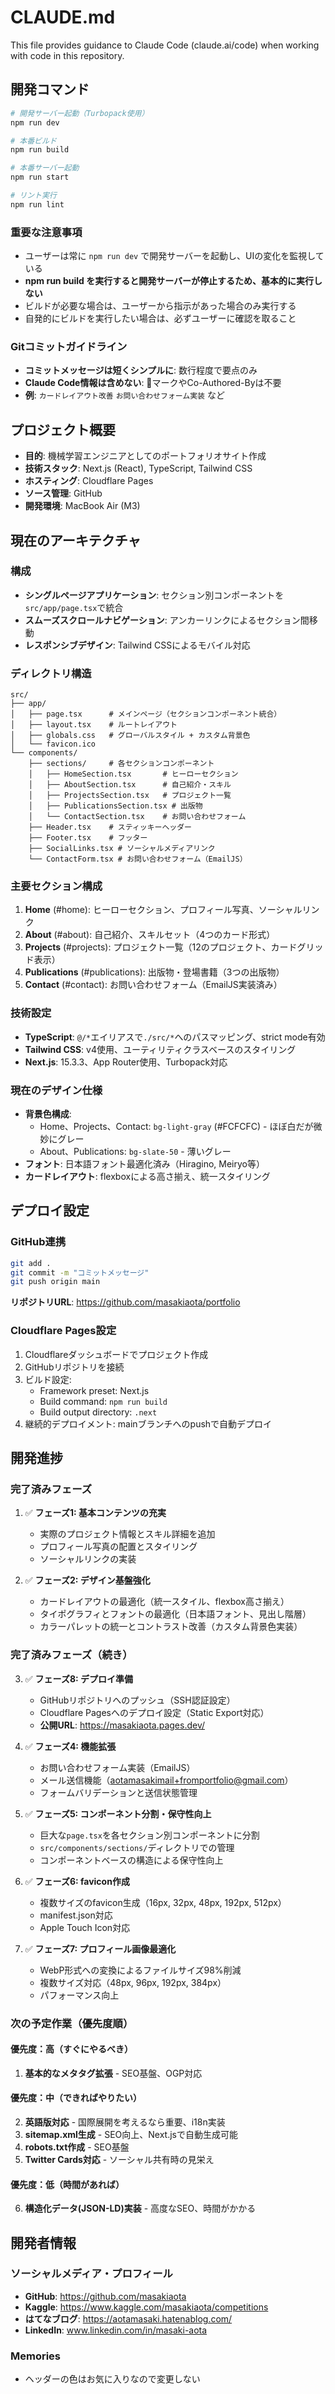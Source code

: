 # CLAUDE.md

This file provides guidance to Claude Code (claude.ai/code) when working with code in this repository.

## 開発コマンド

```bash
# 開発サーバー起動（Turbopack使用）
npm run dev

# 本番ビルド
npm run build

# 本番サーバー起動
npm run start

# リント実行
npm run lint
```

### 重要な注意事項
- ユーザーは常に `npm run dev` で開発サーバーを起動し、UIの変化を監視している
- **npm run build を実行すると開発サーバーが停止するため、基本的に実行しない**
- ビルドが必要な場合は、ユーザーから指示があった場合のみ実行する
- 自発的にビルドを実行したい場合は、必ずユーザーに確認を取ること

### Gitコミットガイドライン
- **コミットメッセージは短くシンプルに**: 数行程度で要点のみ
- **Claude Code情報は含めない**: 🤖マークやCo-Authored-Byは不要
- **例**: `カードレイアウト改善` `お問い合わせフォーム実装` など

## プロジェクト概要

- **目的**: 機械学習エンジニアとしてのポートフォリオサイト作成
- **技術スタック**: Next.js (React), TypeScript, Tailwind CSS
- **ホスティング**: Cloudflare Pages
- **ソース管理**: GitHub
- **開発環境**: MacBook Air (M3)

## 現在のアーキテクチャ

### 構成
- **シングルページアプリケーション**: セクション別コンポーネントを`src/app/page.tsx`で統合
- **スムーズスクロールナビゲーション**: アンカーリンクによるセクション間移動
- **レスポンシブデザイン**: Tailwind CSSによるモバイル対応

### ディレクトリ構造
```
src/
├── app/
│   ├── page.tsx      # メインページ（セクションコンポーネント統合）
│   ├── layout.tsx    # ルートレイアウト
│   ├── globals.css   # グローバルスタイル + カスタム背景色
│   └── favicon.ico
└── components/
    ├── sections/     # 各セクションコンポーネント
    │   ├── HomeSection.tsx       # ヒーローセクション
    │   ├── AboutSection.tsx      # 自己紹介・スキル
    │   ├── ProjectsSection.tsx   # プロジェクト一覧
    │   ├── PublicationsSection.tsx # 出版物
    │   └── ContactSection.tsx    # お問い合わせフォーム
    ├── Header.tsx    # スティッキーヘッダー
    ├── Footer.tsx    # フッター
    ├── SocialLinks.tsx # ソーシャルメディアリンク
    └── ContactForm.tsx # お問い合わせフォーム（EmailJS）
```

### 主要セクション構成
1. **Home** (#home): ヒーローセクション、プロフィール写真、ソーシャルリンク
2. **About** (#about): 自己紹介、スキルセット（4つのカード形式）
3. **Projects** (#projects): プロジェクト一覧（12のプロジェクト、カードグリッド表示）
4. **Publications** (#publications): 出版物・登場書籍（3つの出版物）
5. **Contact** (#contact): お問い合わせフォーム（EmailJS実装済み）

### 技術設定
- **TypeScript**: `@/*`エイリアスで`./src/*`へのパスマッピング、strict mode有効
- **Tailwind CSS**: v4使用、ユーティリティクラスベースのスタイリング
- **Next.js**: 15.3.3、App Router使用、Turbopack対応

### 現在のデザイン仕様
- **背景色構成**:
  - Home、Projects、Contact: `bg-light-gray` (#FCFCFC) - ほぼ白だが微妙にグレー
  - About、Publications: `bg-slate-50` - 薄いグレー
- **フォント**: 日本語フォント最適化済み（Hiragino, Meiryo等）
- **カードレイアウト**: flexboxによる高さ揃え、統一スタイリング

## デプロイ設定

### GitHub連携
```bash
git add .
git commit -m "コミットメッセージ"
git push origin main
```
**リポジトリURL**: https://github.com/masakiaota/portfolio

### Cloudflare Pages設定
1. Cloudflareダッシュボードでプロジェクト作成
2. GitHubリポジトリを接続
3. ビルド設定:
   - Framework preset: Next.js
   - Build command: `npm run build`
   - Build output directory: `.next`
4. 継続的デプロイメント: mainブランチへのpushで自動デプロイ

## 開発進捗

### 完了済みフェーズ
1. ✅ **フェーズ1: 基本コンテンツの充実**
   - 実際のプロジェクト情報とスキル詳細を追加
   - プロフィール写真の配置とスタイリング
   - ソーシャルリンクの実装

2. ✅ **フェーズ2: デザイン基盤強化**
   - カードレイアウトの最適化（統一スタイル、flexbox高さ揃え）
   - タイポグラフィとフォントの最適化（日本語フォント、見出し階層）
   - カラーパレットの統一とコントラスト改善（カスタム背景色実装）

### 完了済みフェーズ（続き）
3. ✅ **フェーズ8: デプロイ準備**
   - GitHubリポジトリへのプッシュ（SSH認証設定）
   - Cloudflare Pagesへのデプロイ設定（Static Export対応）
   - **公開URL**: https://masakiaota.pages.dev/

4. ✅ **フェーズ4: 機能拡張**
   - お問い合わせフォーム実装（EmailJS）
   - メール送信機能（aotamasakimail+fromportfolio@gmail.com）
   - フォームバリデーションと送信状態管理

5. ✅ **フェーズ5: コンポーネント分割・保守性向上**
   - 巨大な`page.tsx`を各セクション別コンポーネントに分割
   - `src/components/sections/`ディレクトリでの管理
   - コンポーネントベースの構造による保守性向上

6. ✅ **フェーズ6: favicon作成**
   - 複数サイズのfavicon生成（16px, 32px, 48px, 192px, 512px）
   - manifest.json対応
   - Apple Touch Icon対応

7. ✅ **フェーズ7: プロフィール画像最適化**
   - WebP形式への変換によるファイルサイズ98%削減
   - 複数サイズ対応（48px, 96px, 192px, 384px）
   - パフォーマンス向上

### 次の予定作業（優先度順）

#### 優先度：高（すぐにやるべき）
1. **基本的なメタタグ拡張** - SEO基盤、OGP対応

#### 優先度：中（できればやりたい）
2. **英語版対応** - 国際展開を考えるなら重要、i18n実装
3. **sitemap.xml生成** - SEO向上、Next.jsで自動生成可能
4. **robots.txt作成** - SEO基盤
5. **Twitter Cards対応** - ソーシャル共有時の見栄え

#### 優先度：低（時間があれば）
6. **構造化データ(JSON-LD)実装** - 高度なSEO、時間がかかる

## 開発者情報

### ソーシャルメディア・プロフィール
- **GitHub**: https://github.com/masakiaota
- **Kaggle**: https://www.kaggle.com/masakiaota/competitions
- **はてなブログ**: https://aotamasaki.hatenablog.com/
- **LinkedIn**: www.linkedin.com/in/masaki-aota

### Memories
- ヘッダーの色はお気に入りなので変更しない